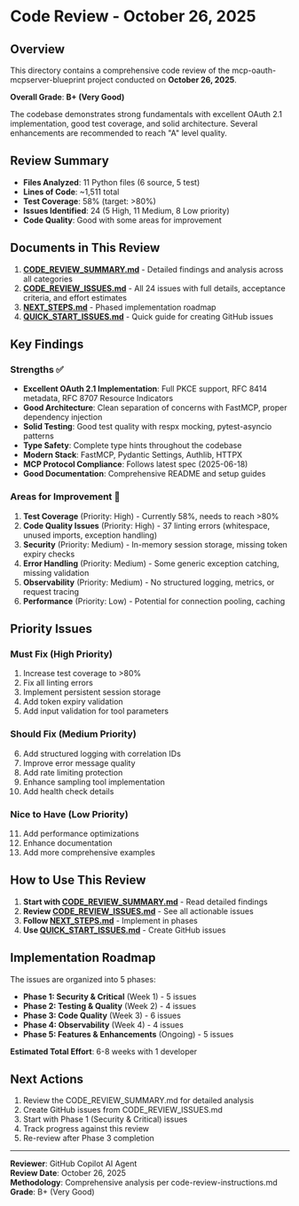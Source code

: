# Code Review - October 26, 2025

## Overview

This directory contains a comprehensive code review of the mcp-oauth-mcpserver-blueprint project conducted on **October 26, 2025**.

**Overall Grade**: **B+ (Very Good)**

The codebase demonstrates strong fundamentals with excellent OAuth 2.1 implementation, good test coverage, and solid architecture. Several enhancements are recommended to reach "A" level quality.

## Review Summary

- **Files Analyzed**: 11 Python files (6 source, 5 test)
- **Lines of Code**: ~1,511 total
- **Test Coverage**: 58% (target: >80%)
- **Issues Identified**: 24 (5 High, 11 Medium, 8 Low priority)
- **Code Quality**: Good with some areas for improvement

## Documents in This Review

1. **[CODE_REVIEW_SUMMARY.md](CODE_REVIEW_SUMMARY.md)** - Detailed findings and analysis across all categories
2. **[CODE_REVIEW_ISSUES.md](CODE_REVIEW_ISSUES.md)** - All 24 issues with full details, acceptance criteria, and effort estimates
3. **[NEXT_STEPS.md](NEXT_STEPS.md)** - Phased implementation roadmap
4. **[QUICK_START_ISSUES.md](QUICK_START_ISSUES.md)** - Quick guide for creating GitHub issues

## Key Findings

### Strengths ✅

- **Excellent OAuth 2.1 Implementation**: Full PKCE support, RFC 8414 metadata, RFC 8707 Resource Indicators
- **Good Architecture**: Clean separation of concerns with FastMCP, proper dependency injection
- **Solid Testing**: Good test quality with respx mocking, pytest-asyncio patterns
- **Type Safety**: Complete type hints throughout the codebase
- **Modern Stack**: FastMCP, Pydantic Settings, Authlib, HTTPX
- **MCP Protocol Compliance**: Follows latest spec (2025-06-18)
- **Good Documentation**: Comprehensive README and setup guides

### Areas for Improvement 🔧

1. **Test Coverage** (Priority: High) - Currently 58%, needs to reach >80%
2. **Code Quality Issues** (Priority: High) - 37 linting errors (whitespace, unused imports, exception handling)
3. **Security** (Priority: Medium) - In-memory session storage, missing token expiry checks
4. **Error Handling** (Priority: Medium) - Some generic exception catching, missing validation
5. **Observability** (Priority: Medium) - No structured logging, metrics, or request tracing
6. **Performance** (Priority: Low) - Potential for connection pooling, caching

## Priority Issues

### Must Fix (High Priority)
1. Increase test coverage to >80%
2. Fix all linting errors
3. Implement persistent session storage
4. Add token expiry validation
5. Add input validation for tool parameters

### Should Fix (Medium Priority)
6. Add structured logging with correlation IDs
7. Improve error message quality
8. Add rate limiting protection
9. Enhance sampling tool implementation
10. Add health check details

### Nice to Have (Low Priority)
11. Add performance optimizations
12. Enhance documentation
13. Add more comprehensive examples

## How to Use This Review

1. **Start with [CODE_REVIEW_SUMMARY.md](CODE_REVIEW_SUMMARY.md)** - Read detailed findings
2. **Review [CODE_REVIEW_ISSUES.md](CODE_REVIEW_ISSUES.md)** - See all actionable issues
3. **Follow [NEXT_STEPS.md](NEXT_STEPS.md)** - Implement in phases
4. **Use [QUICK_START_ISSUES.md](QUICK_START_ISSUES.md)** - Create GitHub issues

## Implementation Roadmap

The issues are organized into 5 phases:

- **Phase 1: Security & Critical** (Week 1) - 5 issues
- **Phase 2: Testing & Quality** (Week 2) - 4 issues  
- **Phase 3: Code Quality** (Week 3) - 6 issues
- **Phase 4: Observability** (Week 4) - 4 issues
- **Phase 5: Features & Enhancements** (Ongoing) - 5 issues

**Estimated Total Effort**: 6-8 weeks with 1 developer

## Next Actions

1. Review the CODE_REVIEW_SUMMARY.md for detailed analysis
2. Create GitHub issues from CODE_REVIEW_ISSUES.md
3. Start with Phase 1 (Security & Critical) issues
4. Track progress against this review
5. Re-review after Phase 3 completion

---

**Reviewer**: GitHub Copilot AI Agent  
**Review Date**: October 26, 2025  
**Methodology**: Comprehensive analysis per code-review-instructions.md  
**Grade**: B+ (Very Good)
